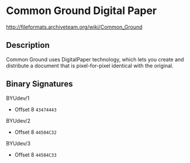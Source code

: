 # Common Ground Digital Paper

http://fileformats.archiveteam.org/wiki/Common_Ground

## Description
Common Ground uses DigitalPaper technology, which lets you create and distribute a document that is pixel-for-pixel identical with the original.

## Binary Signatures

BYUdev/1
* Offset 8 ```43474443```

BYUdev/2
* Offset 8 ```44504C32```

BYUdev/3
* Offset 8 ```44504C33```

